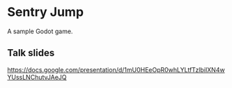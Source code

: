 # Sentry Jump

A sample Godot game.

## Talk slides

https://docs.google.com/presentation/d/1mU0HEeOpR0whLYLtfTzlbiIXN4wYUssLNChutvJAeJQ
